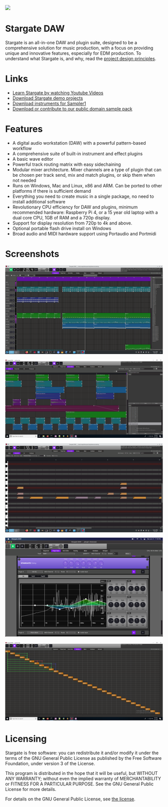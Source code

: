 ![](src/files/share/pixmaps/stargate.png)
# Stargate DAW
Stargate is an all-in-one DAW and plugin suite, designed to be a comprehensive
solution for music production, with a focus on providing unique and innovative
features, especially for EDM production.  To understand what Stargate is,
and why, read the
[project design principles](docs/project_design_principles.md).

# Links
- [Learn Stargate by watching Youtube Videos](
  https://www.youtube.com/channel/UC0xYkPBN3cqMMaTQxc38Rfw)
- [Download Stargate demo projects](
    https://github.com/stargateaudio/stargate-v1-demo-projects)
- [Download instruments for Sampler1](https://github.com/sfzinstruments)
- [Download or contribute to our public domain sample pack](
    https://github.com/stargateaudio/stargate-sample-pack)

# Features
- A digital audio workstation (DAW) with a powerful pattern-based workflow
- A comprehensive suite of built-in instrument and effect plugins
- A basic wave editor
- Powerful track routing matrix with easy sidechaining
- Modular mixer architecture.  Mixer channels are a type of plugin that can
  be chosen per track send, mix and match plugins, or skip them when not needed
- Runs on Windows, Mac and Linux, x86 and ARM.  Can be ported to other
  platforms if there is sufficient demand
- Everything you need to create music in a single package, no need to install
  additional software
- Revolutionary CPU efficiency for DAW and plugins, minimum recommended
  hardware: Raspberry Pi 4, or a 15 year old laptop with a
  dual core CPU, 1GB of RAM and a 720p display.
- Support for display resolution from 720p to 4k and above.
- Optional portable flash drive install on Windows
- Broad audio and MIDI hardware support using Portaudio and Portmidi

# Screenshots
![Sequencer](assets/sequencer.png?raw=true "Sequencer")

![Audio Item](assets/audio_item.png?raw=true "Audio Item")

![Note Item](assets/note_item.png?raw=true "Note Item")

![Plugins](assets/plugins.png?raw=true "Plugins")

![Routing](assets/routing.png?raw=true "Routing")

# Licensing

Stargate is free software: you can redistribute it and/or modify
it under the terms of the GNU General Public License as published by
the Free Software Foundation, under version 3 of the License.

This program is distributed in the hope that it will be useful,
but WITHOUT ANY WARRANTY; without even the implied warranty of
MERCHANTABILITY or FITNESS FOR A PARTICULAR PURPOSE.  See the
GNU General Public License for more details.

For details on the GNU General Public License, see [the license](LICENSE).


